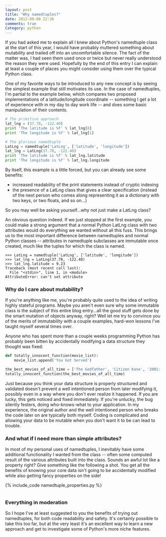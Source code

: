 ```yaml
---
layout: post
title: "Why namedtuples?"
date: 2012-09-08 22:36
comments: true
Category: python
---
```


If you had asked me to explain all I knew about Python's namedtuple class at
the start of this year, I would have probably muttered something about
mutability and trailed off into an uncomfortable silence. The fact of the
matter was, I had seen them used once or twice but never really understood the
reason they were used. Hopefully by the end of this entry I can explain at
least a couple of places you might consider using them over the typical Python
class.

<!-- more -->

One of my favorite ways to be introduced to any new concept is by seeing the
simplest example that still motivates its use. In the case of namedtuples, I'm
partial to the example below, which compares two proposed implementations of
a latitude/longitude coordinate -- something I get a lot of experience with in
my day to day work life -- and does some basic manipulation of their contents.

``` python
# The primitive approach
lat_lng = (37.78, -122.40)
print 'The latitude is %f' % lat_lng[0]
print 'The longitude is %f' % lat_lng[1]

# The glorious namedtuple
LatLng = namedtuple('LatLng', ['latitude', 'longitude'])
lat_lng = LatLng(37.78, -122.40)
print 'The latitude is %f' % lat_lng.latitude
print 'The longitude is %f' % lat_lng.longitude
```

By itself, this example is a little forced, but you can already see some benefits:

* increased readability of the print statements instead of cryptic indexing
* the presence of a LatLng class that gives a clear specification (instead of the next person who comes along representing it as a dictionary with two keys, or two floats, and so on...)

So you may well be asking yourself...why not just make a LatLng class?

An obvious question indeed. If we just stopped at the first example, you could
make a strong argument that a normal Python LatLng class with two attributes
would do everything we wanted without all this fuss. This brings us to the most
important difference between namedtuples and normal Python classes --
attributes in namedtuple subclasses are immutable once created, much like the
tuples for which the class is named. 

``` 
>>> LatLng = namedtuple('LatLng', ['latitude', 'longitude'])
>>> lat_lng = LatLng(37.78, -122.40) 
>>> lat_lng.latitude = 9.23
Traceback (most recent call last):
  File "<stdin>", line 1, in <module>
AttributeError: can't set attribute
```

### Why do I care about mutability? ###

If you're anything like me, you're probably quite used to the idea of writing
highly stateful programs. Maybe you aren't even sure why some immutable class
is the subject of this entire blog entry...all the good stuff gets done by the
smart mutation of objects anyway, right? Well let me try to convince you of the
merits of immutability with a couple examples, hard-won lessons I've taught
myself several times over.

Anyone who has spent more than a couple weeks programming Python has probably
been bitten by accidentally modifying a data structure they thought was fixed:

```python
def totally_innocent_function(movie_list):
    movie_list.append('You Got Served')

the_best_movies_of_all_time = ['The Godfather', 'Citizen Kane', '2001: A Space Odyssey']
totally_innocent_function(the_best_movies_of_all_time)
```

Just because you think your data structure is properly structured and validated
doesn't prevent a well intentioned person from later modifying it, possibly
even in a way where you don't ever realize it happened. If you are lucky, this
gets noticed and fixed immediately. If you're unlucky, the bug silently
festers, doing who-knows-what to your application. In my experience, the
original author and the well intentioned person who breaks the code later on
are typically both myself. Coding is complicated and allowing your data to be
mutable when you don't want it to be can lead to trouble.

### And what if I need more than simple attributes? ###

In most of my personal uses of namedtuples, I inevitably have some additional functionality I wanted from the class -- often some computed result of the various attributes built into the class. Sounds an awful lot like a property right? Give something like the following a shot. You get all the benefits of knowing your core data isn't going to be accidentally modified while also getting fancy properties on the side!

{% include_code namedtuple_properties.py %}
``` python
```

### Everything in moderation ###

So I hope I've at least suggested to you the benefits of trying out
namedtuples, for both code readability and safety. It's certainly possible to
take this too far, but at the very least it's an excellent way to learn a new
approach and get to investigate some of Python's more niche features.
